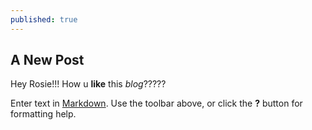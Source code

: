 ```yaml
---
published: true
---
```




## A New Post
Hey Rosie!!! How u **like** this _blog_?????


Enter text in [Markdown](http://daringfireball.net/projects/markdown/). Use the toolbar above, or click the **?** button for formatting help.
